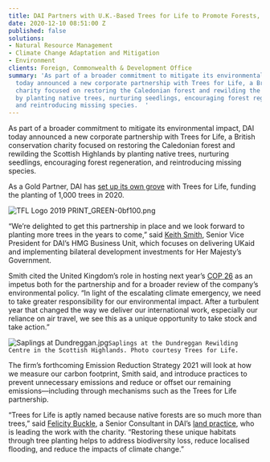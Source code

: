 ```yaml
---
title: DAI Partners with U.K.-Based Trees for Life to Promote Forests, Mitigate Emissions
date: 2020-12-10 08:51:00 Z
published: false
solutions:
- Natural Resource Management
- Climate Change Adaptation and Mitigation
- Environment
clients: Foreign, Commonwealth & Development Office
summary: 'As part of a broader commitment to mitigate its environmental impact, DAI
  today announced a new corporate partnership with Trees for Life, a British conservation
  charity focused on restoring the Caledonian forest and rewilding the Scottish Highlands
  by planting native trees, nurturing seedlings, encouraging forest regeneration,
  and reintroducing missing species.  '
---
```


As part of a broader commitment to mitigate its environmental impact, DAI today announced a new corporate partnership with Trees for Life, a British conservation charity focused on restoring the Caledonian forest and rewilding the Scottish Highlands by planting native trees, nurturing seedlings, encouraging forest regeneration, and reintroducing missing species.  
 
As a Gold Partner, DAI has [set up its own grove](https://treesforlife.org.uk/groves/dai-global-uk/) with Trees for Life, funding the planting of 1,000 trees in 2020. 

![TFL Logo 2019 PRINT_GREEN-0bf100.png](/uploads/TFL%20Logo%202019%20PRINT_GREEN-0bf100.png)

“We’re delighted to get this partnership in place and we look forward to planting more trees in the years to come,” said [Keith Smith](https://www.dai.com/who-we-are/our-team/keith-smith), Senior Vice President for DAI’s HMG Business Unit, which focuses on delivering UKaid and implementing bilateral development investments for Her Majesty’s Government.

Smith cited the United Kingdom’s role in hosting next year’s [COP 26](https://ukcop26.org/) as an impetus both for the partnership and for a broader review of the company’s environmental policy. “In light of the escalating climate emergency, we need to take greater responsibility for our environmental impact. After a turbulent year that changed the way we deliver our international work, especially our reliance on air travel, we see this as a unique opportunity to take stock and take action.”

![Saplings at Dundreggan.jpg](/uploads/Saplings%20at%20Dundreggan.jpg)`Saplings at the Dundreggan Rewilding Centre in the Scottish Highlands. Photo courtesy Trees for Life.`

The firm’s forthcoming Emission Reduction Strategy 2021 will look at how we measure our carbon footprint, Smith said, and introduce practices to prevent unnecessary emissions and reduce or offset our remaining emissions—including through mechanisms such as the Trees for Life partnership.  

“Trees for Life is aptly named because native forests are so much more than trees,” said [Felicity Buckle](https://www.dai.com/who-we-are/our-team/felcity-buckle), a Senior Consultant in DAI’s [land practice](https://www.dai.com/our-work/solutions/environment-solutions/land-tenure), who is leading the work with the charity. “Restoring these unique habitats through tree planting helps to address biodiversity loss, reduce localised flooding, and reduce the impacts of climate change.” 